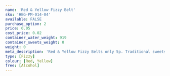 ```yaml
---
name: 'Red & Yellow Fizzy Belt'
sku: 'HBG-PM-014-04'
available: FALSE
purchase_option: 2
price: 0.05
cost_price: 0.02
container_water_weight: 919
container_sweets_weight: 0
weight: 0
meta_description: 'Red & Yellow Fizzy Belts only 5p. Traditional sweets and more at Humbugs Confectionery Store. Specialists in satisfying your sweet tooth!'
type: [Fizzy]
colour: [Red, Yellow]
free: [Alcohol]
---
```

